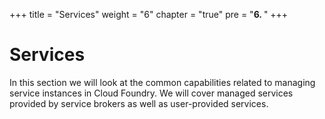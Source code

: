 +++
title = "Services"
weight = "6"
chapter = "true"
pre = "<b>6. </b>"
+++

# Services

In this section we will look at the common capabilities related to managing service instances in Cloud Foundry. We will cover managed services provided by service brokers as well as user-provided services.
